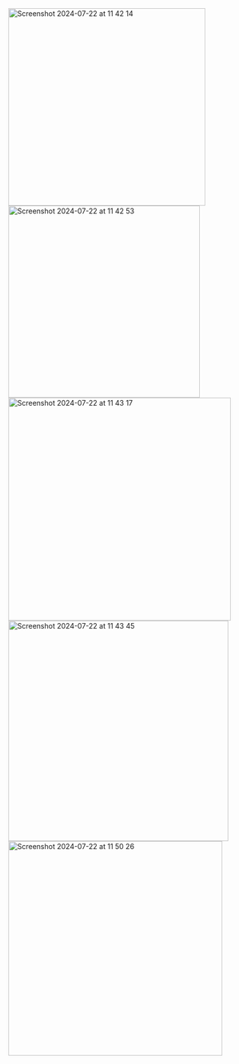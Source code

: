 <img width="394" alt="Screenshot 2024-07-22 at 11 42 14" src="https://github.com/user-attachments/assets/efe2b962-3bc5-473b-a33c-3f1717173574">




<img width="383" alt="Screenshot 2024-07-22 at 11 42 53" src="https://github.com/user-attachments/assets/04826529-5e84-4748-b327-c0e5be490aee">




<img width="445" alt="Screenshot 2024-07-22 at 11 43 17" src="https://github.com/user-attachments/assets/1c5f268d-5a77-4273-a197-fc1789d78d4a">




<img width="440" alt="Screenshot 2024-07-22 at 11 43 45" src="https://github.com/user-attachments/assets/e844ee16-e809-4520-a066-59cc2e68b614">


<img width="428" alt="Screenshot 2024-07-22 at 11 50 26" src="https://github.com/user-attachments/assets/f14b89a6-37a5-4e7a-b49a-bf8cf16e6049">
